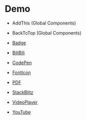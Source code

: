 # Demo

- AddThis (Global Components)

- BackToTop (Global Components)

- [Badge](badge.md)

- [BiliBili](bilibili.md)

- [CodePen](codepen.md)

- [FontIcon](fonticon.md)

- [PDF](pdf.md)

- [StackBlitz](stackblitz.md)

- [VideoPlayer](videoplayer.md)

- [YouTube](youtube.md)
